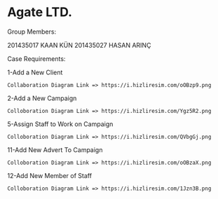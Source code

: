 # Agate LTD.

Group Members:

201435017 KAAN KÜN
201435027 HASAN ARINÇ

Case Requirements:

1-Add a New Client

    Collaboration Diagram Link => https://i.hizliresim.com/oOBzp9.png
    
2-Add a New Campaign

    Colloboration Diagram Link => https://i.hizliresim.com/Ygz5R2.png
    
5-Assign Staff to Work on Campaign 

    Colloboration Diagram Link => https://i.hizliresim.com/QVbgGj.png
    
11-Add New Advert To Campaign

    Colloboration Diagram Link => https://i.hizliresim.com/oOBzaX.png
    
12-Add New Member of Staff

    Colloboration Diagram Link => https://i.hizliresim.com/1Jzn3B.png
